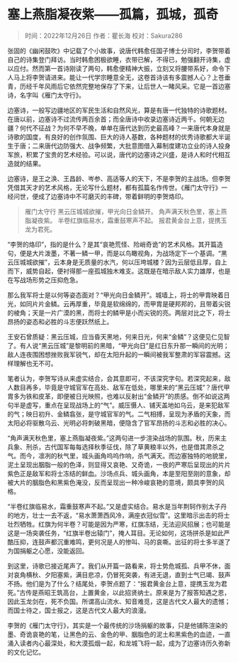 
# 塞上燕脂凝夜紫——孤篇，孤城，孤奇

> 时间：2022年12月26日
> 作者：瞿长海
> 校对：Sakura286

张固的《幽闲鼓吹》中记载了个小故事，说唐代韩愈任国子博士分司时，李贺带着自己的诗集登门拜访。当时韩愈困极欲睡，衣带已解，不得已，勉强翻开诗集，虚以应付。然而第一首诗刚读了两句，韩愈便精神大振，立刻又将腰带系好，命令下人马上将李贺请进来。能让一代学宗睡意全无，这卷首诗该有多震撼人心？上苍垂青，历经千年风雨后它依然完整地保存了下来，让后世人一睹风采。它是一首边塞诗，名字叫《雁门太守行》。

边塞诗，一般写边疆地区的军民生活和自然风光，算是有唐一代独特的诗歌题材。在唐以前，边塞诗不过流传两百余首；而全唐诗中收录边塞诗近两千。何朝无边疆？何代不征战？为何不早不晚，单单在唐代达到历史最高峰？一来唐代本身就是诗歌的国度，有良好的创作氛围、巨大的诗人基数，各种题材的优秀诗歌都大半诞生于唐；二来唐代边防强大、战争频繁，大批意图借入幕制度建功立业的诗人投身军旅，积累了宝贵的艺术经验。可以说，唐代的边塞诗之兴盛，是诗人和时代相互造就的结果。

边塞诗，是王之涣、王昌龄、岑参、高适等人的天下，不是李贺的主战场。但李贺凭借其天才的艺术风格，无论写什么题材，都有孤篇名作传世。《雁门太守行》一经问世，便成了边塞诗中不可磨灭的丰碑，带着鲜明的李贺烙印。

> 雁门太守行
> 黑云压城城欲摧，甲光向日金鳞开。
> 角声满天秋色里，塞上燕脂凝夜紫。
> 半卷红旗临易水，霜重鼓寒声不起。
> 报君黄金台上意，提携玉龙为君死。

“李贺的烙印”，指的是什么？是其“哀艳荒怪、险峭奇诡”的艺术风格。其开篇造句，便是大片泼墨，不著一鳞一甲，而是以鸟瞰视角，为战场定下一个基调。“黑云压城城欲摧”，云本身是无质量的水汽，何以压垮城楼？因为云层低且厚，自上而下，威势自起，便衬得那一座孤城独木难支。这既是在暗示敌人实力雄厚，也是在写战场形势之压抑危急。

那么我军将士是以何等姿态面对？“甲光向日金鳞开”。城墙上，将士的甲胄映着日光，如同片片金鳞。云再厚重，毕竟是软绵绵的，而甲胄是硬邦邦的，且带着尖锐的棱角；天是一片广漠的黑，而将士的鳞甲是小而尖锐的亮。两层对比之下，将士昂扬的姿态和必胜的斗志便跃然纸上。

王安石曾质疑：黑云压城，应当昏天黑地，何来日光，何来“金鳞”？这便见仁见智了。有人说“黑云压城”是黎明前的黑暗，“甲光向日”是红日东升那一瞬间的光明；敌人连夜围困想挫败我军锐气，却在太阳升起的一瞬间被我军整肃的军容震撼。这样理解也无不可。

笔者认为，李贺写诗从来虚实结合，会其意即可，不该深究字句。若深究起来，敌人数目再多，毕竟是守城官军在高处、敌军在低处，哪里来的“黑云压城”？唐代甲胄多为铁和皮革，即便被日光映照，也难以反射出“金鳞开”的质感。倒不如说这两句半是虚写，重点在呈现战场上的“气”。威压慑人、铺天盖地如乌云，是来犯敌军的气；映日初升、金鳞翕张，是守城官军的气。二气相搏，呈现为矛盾的天象，而太阳必将驱散乌云、光明必将刺破黑暗，便隐含了官军昂扬的斗志和必胜的决心。

“角声满天秋色里，塞上燕脂凝夜紫。”这两句进一步渲染战场的氛围。秋，历来主兵象、刑杀，古代国军每每选择秋季征伐，除了草黄粮丰以外，也是借其肃杀之气。而今，凛冽的秋气里，城头画角呜呜作响，杀气满天。而边塞独特的地貌里，泥土呈现出胭脂一般的色泽，则显得又哀艳、又奇诡，一夜的严寒后呈现出的片片紫色正是敌军和将士冻结的鲜血。沙场点兵、城头画角，本是至阳至刚的意象，却被大片的胭脂色和黑紫色淹没，反而呈现出一种冷峻哀艳的意境，颇具李贺的风格。

“半卷红旗临易水，霜重鼓寒声不起。”又是虚实结合。易水是当年荆轲作别太子丹的地方，壮士一去不返，“易水萧萧西风冷，满座衣冠似雪”。这里暗示出击的将士壮烈牺牲。红旗为何半卷？可能是因为严寒，红旗冻结，无法迎风招展；也可能是这是一场突袭任务，“红旗半卷出辕门”，掩人耳目。无论如何，这场拼杀是如此严酷压抑，连鼓声都沉重难鸣，更何况是人的惨叫、马的哀嘶。出征的将士多半遂了为国捐躯之心愿，没能返回。

到这里，诗歌已接近尾声了。我们从开篇一路看来，将士势危城孤、兵甲不休，面对哀角横秋、夕阳塞紫，满目悲凉，仍冒死突袭，有进无退，直到士气已竭、鼓声不扬。他们是为了什么？结尾处，李贺点题了：“报君黄金台上意，提携玉龙为君死。”古传是燕昭王筑高台，上置黄金，以此招贤纳士。原来是为了报答知遇之恩，因此玉龙剑在，死不负国。所谓高山流水、知音难觅，这是古代文人最大的遗憾；而国士待之，国士报之，这是古代文人最大的浪漫。

李贺的《雁门太守行》，其实是一个最传统的沙场捐躯的故事，只是他铺陈渲染的墨、奇诡哀艳的笔，让黑色的云、金色的甲、胭脂色的泥土和黑紫色的血迹，一直涌入读者内心最深处，和大漠孤烟一起，和龙城飞将一起，成为了边塞诗历久弥新的文化记忆。
